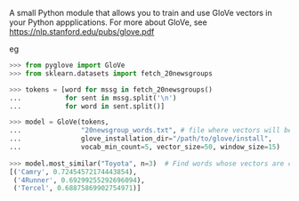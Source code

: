 A small Python module that allows you to train and use GloVe vectors in your Python appplications. For more about GloVe, see https://nlp.stanford.edu/pubs/glove.pdf

eg

```Python
>>> from pyglove import GloVe
>>> from sklearn.datasets import fetch_20newsgroups

>>> tokens = [word for mssg in fetch_20newsgroups()
...           for sent in mssg.split('\n') 
...           for word in sent.split()]

>>> model = GloVe(tokens, 
...               "20newsgroup_words.txt", # file where vectors will be stored
...               glove_installation_dir="/path/to/glove/install", 
...               vocab_min_count=5, vector_size=50, window_size=15)
              
>>> model.most_similar("Toyota", n=3)  # Find words whose vectors are closest to that of "Toyota"
[('Camry', 0.72454572174443854),
 ('4Runner', 0.69299255292696094),
 ('Tercel', 0.68875869902754971)]

```
